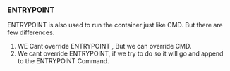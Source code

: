 ### ENTRYPOINT
ENTRYPOINT is also used to run the container just like CMD. But there are few differences.
1. WE Cant override ENTRYPOINT , But we can override CMD.
2. We cant override ENTRYPOINT, if we try to do so it will go and append to the ENTRYPOINT Command.